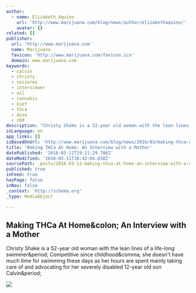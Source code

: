 ```yaml
---
author:
  - name: Elizabeth Aquino
    url: 'http://www.marijuana.com/blog/news/author/elizabethaquino/'
    avatar: {}
related: []
publisher:
  url: 'http://www.marijuana.com'
  name: Marijuana
  favicon: 'http://www.marijuana.com/favicon.ico'
  domain: www.marijuana.com
keywords:
  - calvin
  - christy
  - seizures
  - interviewer
  - oil
  - cannabis
  - kief
  - thca
  - dose
  - cbd
description: "Christy Shake is a 52-year old woman with the lean lines of a life-long swimmer. Competitive since childhood, she doesn't have much time for swimming these days as her hours are spent mainly taking care of and advocating for her severely disabled 12-year old son Calvin."
inLanguage: en
app_links: []
isBasedOnUrl: 'http://www.marijuana.com/blog/news/2016/03/making-thca-at-home-an-interview-with-a-mother/'
title: 'Making THCa At Home: An Interview with a Mother'
datePublished: '2016-03-11T19:11:29.706Z'
dateModified: '2016-03-11T18:42:04.838Z'
sourcePath: _posts/2016-03-11-making-thca-at-home-an-interview-with-a-mother.md
published: true
inFeed: true
hasPage: false
inNav: false
_context: 'http://schema.org'
_type: MediaObject

---
```

<article style=""><h1>Making THCa At Home&amp;colon; An Interview with a Mother</h1><p>Christy Shake is a 52-year old woman with the lean lines of a life-long swimmer&amp;period; Competitive since childhood&amp;comma; she doesn't have much time for swimming these days as her hours are spent mainly taking care of and advocating for her severely disabled 12-year old son Calvin&amp;period;</p><img src="http://www.marijuana.com/wp-content/uploads/2016/03/Christy.jpg" /></article>